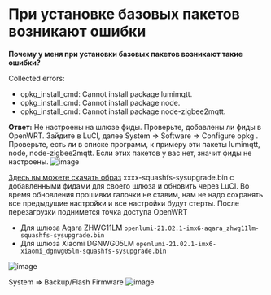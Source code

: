 # При установке базовых пакетов возникают ошибки

**Почему у меня при установки базовых пакетов возникают такие ошибки?**

Collected errors:
 * opkg_install_cmd: Cannot install package lumimqtt.
 * opkg_install_cmd: Cannot install package node.
 * opkg_install_cmd: Cannot install package node-zigbee2mqtt.

**Ответ:** Не настроены на шлюзе фиды. Проверьте, добавлены ли фиды в OpenWRT. Зайдите в LuCI, далее System => Software => Configure opkg . Проверьте, есть ли в списке программ, к примеру эти пакеты lumimqtt, node, node-zigbee2mqtt. Если этих пакетов у вас нет, значит фиды не настроены.
![image](https://user-images.githubusercontent.com/64090632/141359466-bca6fe6e-901b-4f9a-a272-569678b7585b.png)


[Здесь вы можете скачать образ](https://openlumi.github.io/releases/21.02.1/targets/imx6/generic/) xxxx-squashfs-sysupgrade.bin c добавленными фидами для своего шлюза и обновить через LuCI. Во время обновления прошивки галочки не ставим, нам не надо сохранять все предыдущие настройки и все настройки будут стерты. После перезагрузки поднимется точка доступа OpenWRT

* Для шлюза Aqara ZHWG11LM 
`openlumi-21.02.1-imx6-aqara_zhwg11lm-squashfs-sysupgrade.bin`
* Для шлюза Xiaomi DGNWG05LM 
`openlumi-21.02.1-imx6-xiaomi_dgnwg05lm-squashfs-sysupgrade.bin`

![image](https://user-images.githubusercontent.com/64090632/143293816-e4590f00-f813-4bf1-a4d7-95f72c0a8364.png)


System => Backup/Flash Firmware
![image](https://user-images.githubusercontent.com/64090632/141359903-58c2f4ac-5078-4927-86e1-619a49d883fd.png)

